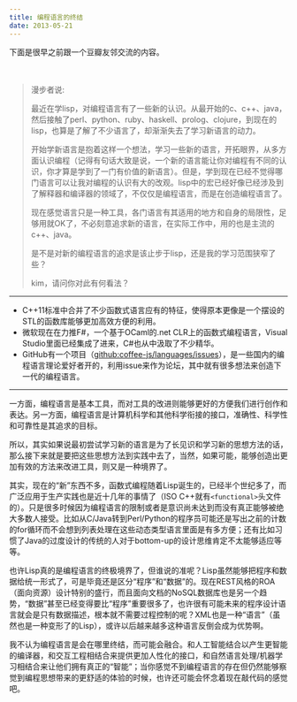 ```yaml
---
title: 编程语言的终结
date: 2013-05-21
---
```


下面是很早之前跟一个豆瓣友邻交流的内容。

　　
> 漫步者说:
>
> 最近在学lisp，对编程语言有了一些新的认识。从最开始的c、c++、java，然后接触了perl、python、ruby、haskell、prolog、clojure，到现在的lisp，也算是了解了不少语言了，却渐渐失去了学习新语言的动力。
>
> 开始学新语言是抱着这样一个想法，学习一些新的语言，开拓眼界，从多方面认识编程（记得有句话大致是说，一个新的语言能让你对编程有不同的认识，你才算是学到了一门有价值的新语言）。但是，学到现在已经不觉得哪门语言可以让我对编程的认识有大的改观。lisp中的宏已经好像已经涉及到了解释器和编译器的领域了，不仅仅是编程语言，而是在创造编程语言了。
>
> 现在感觉语言只是一种工具，各门语言有其适用的地方和自身的局限性，足够用就OK了，不必刻意追求新的语言，在实际工作中，用的也是主流的c++、java。
>
> 是不是对新的编程语言的追求是该止步于lisp，还是我的学习范围狭窄了些？
>
> kim，请问你对此有何看法？

******

- C++11标准中合并了不少函数式语言应有的特征，使得原本更像是一个摆设的STL的函数库能够更加高效方便的利用。
　　
- 微软现在在力推F#，一个基于OCaml的.net CLR上的函数式编程语言，Visual Studio里面已经集成了进来，C#也从中汲取了不少精华。
　　
- GitHub有一个项目（[github:coffee-js/languages/issues]()），是一些国内的编程语言理论爱好者开的，利用issue来作为论坛，其中就有很多想法来创造下一代的编程语言。
　　
******

一方面，编程语言是基本工具，而对工具的改进则能够更好的方便我们进行创作和表达。另一方面，编程语言是计算机科学和其他科学衔接的接口，准确性、科学性和可靠性是其追求的目标。

所以，其实如果说最初尝试学习新的语言是为了长见识和学习新的思想方法的话，那么接下来就是要把这些思想方法到实践中去了，当然，如果可能，能够创造出更加有效的方法来改进工具，则又是一种境界了。

其实，现在的“新”东西不多，函数式编程随着Lisp诞生的，已经半个世纪多了，而广泛应用于生产实践也是近十几年的事情了（ISO C++就有`<functional>`头文件的）。只是很多时候因为编程语言的限制或者是意识尚未达到而没有真正能够被绝大多数人接受。比如从C/Java转到Perl/Python的程序员可能还是写出之前的计数的for循环而不会想到列表处理在这些动态类型语言里面是有多方便；还有比如习惯了Java的过度设计的传统的人对于bottom-up的设计思维肯定不太能够适应等等。

也许Lisp真的是编程语言的终极境界了，但谁说的准呢？Lisp虽然能够把程序和数据给统一形式了，可是毕竟还是区分“程序”和“数据”的。现在REST风格的ROA（面向资源）设计特别的盛行，而且面向文档的NoSQL数据库也是另一个趋势，“数据”甚至已经变得要比“程序”重要很多了，也许很有可能未来的程序设计语言就会是只有数据描述，根本就不需要过程控制的呢？XML也是一种“语言”（虽然也是一种变形了的Lisp），或许以后越来越多这种语言反倒会成为优势啊。

我不认为编程语言是会在哪里终结，而可能会融合。和人工智能结合以产生更智能的编译器，和交互工程相结合来提供更加人性化的接口，和自然语言处理/机器学习相结合来让他们拥有真正的“智能”；当你感觉不到编程语言的存在但仍然能够察觉到编程思想带来的更舒适的体验的时候，也许还可能会怀念着现在敲代码的感觉吧。
